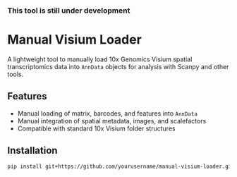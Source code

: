 ### This tool is still under development

# Manual Visium Loader

A lightweight tool to manually load 10x Genomics Visium spatial transcriptomics data into `AnnData` objects for analysis with Scanpy and other tools.

## Features

- Manual loading of matrix, barcodes, and features into `AnnData`
- Manual integration of spatial metadata, images, and scalefactors
- Compatible with standard 10x Visium folder structures

## Installation

```bash
pip install git+https://github.com/yourusername/manual-visium-loader.git

